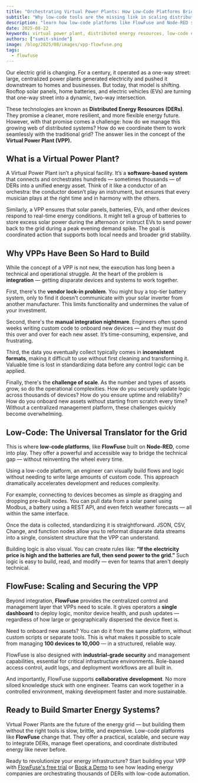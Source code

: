 ```yaml
---
title: "Orchestrating Virtual Power Plants: How Low-Code Platforms Bridge the Gap"
subtitle: "Why low-code tools are the missing link in scaling distributed energy systems"
description: "learn how low-code platforms like FlowFuse and Node-RED simplify the integration and management of distributed energy resources, making Virtual Power Plants a scalable reality."
date: 2025-08-22
keywords: virtual power plant, distributed energy resources, low-code energy solutions, Node-RED, FlowFuse, energy grid orchestration, DER integration, smart grid software, energy automation, scalable VPP platform
authors: ["sumit-shinde"]
image: /blog/2025/08/images/vpp-flowfuse.png
tags:
  - flowfuse
---
```


Our electric grid is changing. For a century, it operated as a one-way street: large, centralized power plants generated electricity and pushed it downstream to homes and businesses. But today, that model is shifting. Rooftop solar panels, home batteries, and electric vehicles (EVs) are turning that one-way street into a dynamic, two-way intersection.

<!--more-->

These technologies are known as **Distributed Energy Resources (DERs)**. They promise a cleaner, more resilient, and more flexible energy future. However, with that promise comes a challenge: how do we manage this growing web of distributed systems? How do we coordinate them to work seamlessly with the traditional grid? The answer lies in the concept of the **Virtual Power Plant (VPP).**

## What is a Virtual Power Plant?

A Virtual Power Plant isn’t a physical facility. It’s a **software-based system** that connects and orchestrates hundreds — sometimes thousands — of DERs into a unified energy asset. Think of it like a conductor of an orchestra: the conductor doesn’t play an instrument, but ensures that every musician plays at the right time and in harmony with the others.

Similarly, a VPP ensures that solar panels, batteries, EVs, and other devices respond to real-time energy conditions. It might tell a group of batteries to store excess solar power during the afternoon or instruct EVs to send power back to the grid during a peak evening demand spike. The goal is coordinated action that supports both local needs and broader grid stability.

## Why VPPs Have Been So Hard to Build

While the concept of a VPP is not new, the execution has long been a technical and operational struggle. At the heart of the problem is **integration** — getting disparate devices and systems to work together.

First, there's the **vendor lock-in problem**. You might buy a top-tier battery system, only to find it doesn't communicate with your solar inverter from another manufacturer. This limits functionality and undermines the value of your investment.

Second, there's the **manual integration nightmare**. Engineers often spend weeks writing custom code to onboard new devices — and they must do this over and over for each new asset. It’s time-consuming, expensive, and frustrating.

Third, the data you eventually collect typically comes in **inconsistent formats**, making it difficult to use without first cleaning and transforming it. Valuable time is lost in standardizing data before any control logic can be applied.

Finally, there's the **challenge of scale**. As the number and types of assets grow, so do the operational complexities. How do you securely update logic across thousands of devices? How do you ensure uptime and reliability? How do you onboard new assets without starting from scratch every time? Without a centralized management platform, these challenges quickly become overwhelming.

## Low-Code: The Universal Translator for the Grid

This is where **low-code platforms**, like **FlowFuse** built on **Node-RED**, come into play. They offer a powerful and accessible way to bridge the technical gap — without reinventing the wheel every time.

Using a low-code platform, an engineer can visually build flows and logic without needing to write large amounts of custom code. This approach dramatically accelerates development and reduces complexity.

For example, connecting to devices becomes as simple as dragging and dropping pre-built nodes. You can pull data from a solar panel using Modbus, a battery using a REST API, and even fetch weather forecasts — all within the same interface.

Once the data is collected, standardizing it is straightforward. JSON, CSV, Change, and function nodes allow you to reformat disparate data streams into a single, consistent structure that the VPP can understand.

Building logic is also visual. You can create rules like:
**“If the electricity price is high and the batteries are full, then send power to the grid.”**
Such logic is easy to build, read, and modify — even for teams that aren't deeply technical.

## FlowFuse: Scaling and Securing the VPP

Beyond integration, **FlowFuse** provides the centralized control and management layer that VPPs need to scale. It gives operators a **single dashboard** to deploy logic, monitor device health, and push updates — regardless of how large or geographically dispersed the device fleet is.

Need to onboard new assets? You can do it from the same platform, without custom scripts or separate tools. This is what makes it possible to scale from managing **100 devices to 10,000** — in a structured, reliable way.

FlowFuse is also designed with **industrial-grade security** and management capabilities, essential for critical infrastructure environments. Role-based access control, audit logs, and deployment workflows are all built in.

And importantly, FlowFuse supports **collaborative development**. No more siloed knowledge stuck with one engineer. Teams can work together in a controlled environment, making development faster and more sustainable.

## Ready to Build Smarter Energy Systems?

Virtual Power Plants are the future of the energy grid — but building them without the right tools is slow, brittle, and expensive. Low-code platforms like **FlowFuse** change that. They offer a practical, scalable, and secure way to integrate DERs, manage fleet operations, and coordinate distributed energy like never before.

Ready to revolutionize your energy infrastructure? Start building your VPP with [FlowFuse's free trial](https://app.flowfuse.com/account/create) or [Book a Demo](https://meetings-eu1.hubspot.com/michael-davis/round-robin-michael-omar-kasheef?utm_campa%5B%E2%80%A6%5D113138546=&utm_content=113138546&utm_source=hs_automation&uuid=67e4a958-c21e-4463-8eb4-647cc2386930) to see how leading energy companies are orchestrating thousands of DERs with low-code automation.
